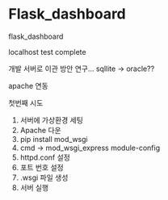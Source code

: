 # Flask_dashboard
flask_dashboard

localhost test complete

개발 서버로 이관 방안 연구...
sqllite -> oracle??

apache 연동

첫번째 시도
1. 서버에 가상환경 세팅
2. Apache 다운
3. pip install mod_wsgi
4. cmd -> mod_wsgi_express module-config
5. httpd.conf 설정
6. 포트 번호 설정
7. .wsgi 파일 생성
8. 서버 실행